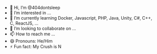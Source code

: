 - 👋 Hi, I’m @404dontsleep
- 👀 I’m interested in ...
- 🌱 I’m currently learning Docker, Javascript, PHP, Java, Unity, C#, C++, C, ReactJS, ...
- 💞️ I’m looking to collaborate on ...
- 📫 How to reach me ...
- 😄 Pronouns: He/Him
- ⚡ Fun fact: My Crush is N

<!---
404dontsleep/404dontsleep is a ✨ special ✨ repository because its `README.md` (this file) appears on your GitHub profile.
You can click the Preview link to take a look at your changes.
--->
